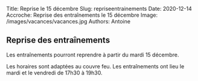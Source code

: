 Title: Reprise le 15 décembre
Slug: repriseentrainements
Date: 2020-12-14
Accroche: Reprise des entraînements le 15 décembre
Image: /images/vacances/vacances.jpg
Authors: Antoine

## Reprise des entraînements

Les entraînements pourront reprendre à partir du mardi 15 décembre.

Les horaires sont adaptées au couvre feu. Les entraînements ont lieu le mardi
et le vendredi de 17h30 à 19h30.

